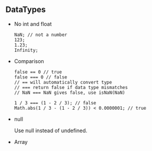 ## DataTypes

* No int and float

    ```
    NaN; // not a number
    123;
    1.23;
    Infinity;
    ```
* Comparison

    ```
    false == 0 // true
    false === 0 // false
    // == will automatically convert type
    // === return false if data type mismatches
    // NaN === NaN gives false, use isNaN(NaN)

    1 / 3 === (1 - 2 / 3); // false
    Math.abs(1 / 3 - (1 - 2 / 3)) < 0.0000001; // true
    ```

* null

    Use null instead of undefined.

* Array

